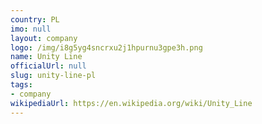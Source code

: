 ```yaml
---
country: PL
imo: null
layout: company
logo: /img/i8g5yg4sncrxu2j1hpurnu3gpe3h.png
name: Unity Line
officialUrl: null
slug: unity-line-pl
tags:
- company
wikipediaUrl: https://en.wikipedia.org/wiki/Unity_Line
---
```

